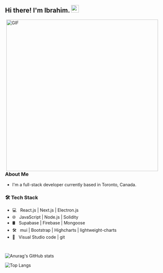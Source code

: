<h2> Hi there! I'm Ibrahim. <img src="https://github.com/IbrahimSam96/IbrahimSam96/blob/master/Hi.gif" width="25"></h2>
<img align="right" alt="GIF" src="https://github.com/IbrahimSam96/IbrahimSam96/blob/master/gif3.gif?raw=true" width="500"/>
<h3> About Me </h3>

- I'm a full-stack developer currently based in Toronto, Canada. 

<h3>🛠 Tech Stack</h3>

- 💻 &nbsp; React.js | Next.js | Electron.js
- 🌐 &nbsp; JavaScript | Node.js | Solidity
- 🛢 &nbsp; Supabase | Firebase | Mongoose
- 🛠 &nbsp; mui | Bootstrap | Highcharts | lightweight-charts 
- 🔧 &nbsp; Visual Studio code | git
<br>

![Anurag's GitHub stats](https://github-readme-stats.vercel.app/api?username=Ibrahimsam96&show_icons=true&theme=radical)


![Top Langs](https://github-readme-stats.vercel.app/api/top-langs/?username=Ibrahimsam96&show_icons=true&theme=radical)


